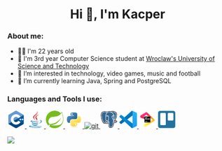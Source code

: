 <h1 align="center">Hi 👋, I'm Kacper</h1>

<h3 align="left">About me:</h3>

- 🙍‍♂️ I'm 22 years old
- 🏢 I'm 3rd year Computer Science student at [Wroclaw's University of Science and Technology](http://pwr.edu.pl/en/)
- 👀 I’m interested in technology, video games, music and football
- 🌱 I’m currently learning Java, Spring and PostgreSQL

<h3 align="left">Languages and Tools I use:</h3>
<p align="left">
<a href="https://cplusplus.com/" target="_blank" rel="noreferrer"> <img src="https://raw.githubusercontent.com/devicons/devicon/master/icons/cplusplus/cplusplus-original.svg" alt="cplusplus" width="40" height="40"/> </a> 
<a href="https://www.java.com" target="_blank" rel="noreferrer"> <img src="https://raw.githubusercontent.com/devicons/devicon/master/icons/java/java-original.svg" alt="java" width="40" height="40"/> </a>
<a href="https://spring.io/" target="_blank" rel="noreferrer"> <img src="https://raw.githubusercontent.com/devicons/devicon/master/icons/spring/spring-original.svg" alt="spring" width="40" height="40"/> </a>
<a href="https://www.python.org/" target="_blank" rel="noreferrer"> <img src="https://raw.githubusercontent.com/devicons/devicon/master/icons/python/python-original.svg" alt="python" width="40" height="40"/> </a> 
<a href="https://git-scm.com/" target="_blank" rel="noreferrer"> <img src="https://www.vectorlogo.zone/logos/git-scm/git-scm-icon.svg" alt="git" width="40" height="40"/> </a>
<a href="https://www.postgresql.org/" target="_blank" rel="noreferrer"> <img src="https://raw.githubusercontent.com/devicons/devicon/master/icons/postgresql/postgresql-original.svg" alt="postgresql" width="40" height="40"/> </a>
<a href="https://code.visualstudio.com/" target="_blank" rel="noreferrer"> <img src="https://raw.githubusercontent.com/devicons/devicon/master/icons/vscode/vscode-original.svg" alt="vscode" width="40" height="40"/> </a>
<a href="https://www.jetbrains.com/" target="_blank" rel="noreferrer"> <img src="https://raw.githubusercontent.com/devicons/devicon/master/icons/jetbrains/jetbrains-original.svg" alt="jetbrains" width="40" height="40"/> </a> 
<a href="https://trello.com/" target="_blank" rel="noreferrer"> <img src="https://raw.githubusercontent.com/devicons/devicon/master/icons/trello/trello-plain.svg" alt="trello" width="40" height="40"/> </a>

<p aligh="left"><a href="https://github.com/Krupahombre">
  <img align="center" src="https://github-readme-stats.vercel.app/api/top-langs/?username=Krupahombre&title_color=ffffff&text_color=c9cacc&icon_color=2bbc8a&bg_color=1d1f21" />
</a>
  
<!---
Krupahombre/Krupahombre is a ✨ special ✨ repository because its `README.md` (this file) appears on your GitHub profile.
You can click the Preview link to take a look at your changes.
--->
